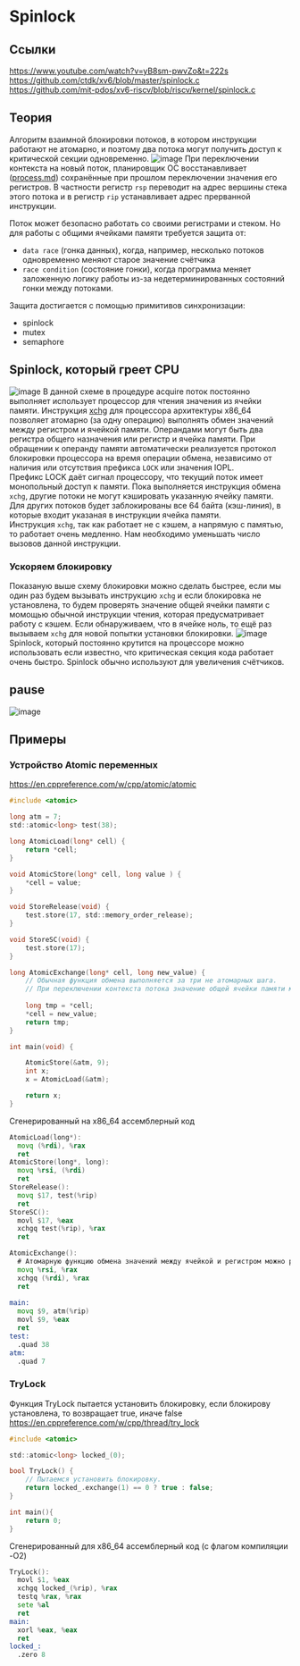 # Spinlock  

## Ссылки
https://www.youtube.com/watch?v=yB8sm-pwvZo&t=222s  
https://github.com/ctdk/xv6/blob/master/spinlock.c  
https://github.com/mit-pdos/xv6-riscv/blob/riscv/kernel/spinlock.c  

## Теория
Алгоритм взаимной блокировки потоков, в котором инструкции работают не атомарно, и поэтому два потока могут получить доступ к критической секции одновременно.
![image](https://user-images.githubusercontent.com/20499566/187421747-13e75e34-c641-4b60-a9f4-2bef932ec601.png)
При переключении контекста на новый поток, планировщик ОС восстанавливает ([process.md](https://github.com/alzoi/C/blob/master/process.md)) сохранённые при прошлом переключении значения его регистров.
В частности регистр ```rsp``` переводит на адрес вершины стека этого потока и в регистр ```rip``` устанавливает адрес прерванной инструкции.  

Поток может безопасно работать со своими регистрами и стеком. Но для работы с общими ячейками памяти требуется защита от:
* ```data race``` (гонка данных), когда, например, несколько потоков одновременно меняют старое значение счётчика
* ```race condition``` (состояние гонки), когда программа меняет заложенную логику работы из-за недетерминированных состояний гонки между потоками.  

Защита достигается с помощью примитивов синхронизации:
* spinlock
* mutex
* semaphore

## Spinlock, который греет CPU
![image](https://user-images.githubusercontent.com/20499566/187440519-942faef3-72be-4b49-b16b-5ccf95dfc6c3.png)
В данной схеме в процедуре acquire поток постоянно выполняет использует процессор для чтения значения из ячейки памяти.
Инструкция [xchg](https://www.felixcloutier.com/x86/xchg) для процессора архитектуры x86_64 позволяет атомарно (за одну операцию) выполнять обмен значений между регистром и ячейкой памяти. Операндами могут быть два регистра общего назначения или регистр и ячейка памяти. При обращении к операнду памяти автоматически реализуется протокол блокировки процессора на время операции обмена, независимо от наличия или отсутствия префикса ```LOCK``` или значения IOPL.  
Префикс LOCK даёт сигнал процессору, что текущий поток имеет монопольный доступ к памяти. Пока выполняется инструкция обмена ```xchg```, другие потоки не могут кэшировать указанную ячейку памяти. Для других потоков будет заблокированы все 64 байта (кэш-линия), в которые входит указаная в инструкции ячейка памяти.  
Инструкция ```xchg```, так как работает не с кэшем, а напрямую с памятью, то работает очень медленно. Нам необходимо уменьшать число вызовов данной инструкции.  
### Ускоряем блокировку
Показаную выше схему блокировки можно сделать быстрее, если мы один раз будем вызывать инструкцию ```xchg``` и если блокировка не установлена, то будем проверять значение общей ячейки памяти с момощью обычной инструкции чтения, которая предусматривает работу с кэшем. Если обнаруживаем, что в ячейке ноль, то ещё раз вызываем ```xchg``` для новой попытки установки блокировки.
![image](https://user-images.githubusercontent.com/20499566/187605258-a0b75dee-20b8-47e7-bd12-b82a6f7c5ced.png)
Spinlock, который постоянно крутится на процессоре можно использовать если известно, что критическая секция кода работает очень быстро. Spinlock обычно используют для увеличения счётчиков.
## pause
![image](https://user-images.githubusercontent.com/20499566/187611312-32e7f001-7fec-4e33-9e93-a76939cd7eb8.png)

## Примеры
### Устройство Atomic переменных
https://en.cppreference.com/w/cpp/atomic/atomic  
```c
#include <atomic>

long atm = 7;
std::atomic<long> test(38);

long AtomicLoad(long* cell) {
    return *cell;
}

void AtomicStore(long* cell, long value ) {
    *cell = value;
}

void StoreRelease(void) {
    test.store(17, std::memory_order_release);
}

void StoreSC(void) {
    test.store(17);
}

long AtomicExchange(long* cell, long new_value) {
    // Обычная функция обмена выполняется за три не атомарных шага.
    // При переключении контекста потока значение общей ячейки памяти может меняться.
    
    long tmp = *cell;
    *cell = new_value;
    return tmp;
}

int main(void) {

    AtomicStore(&atm, 9);
    int x;
    x = AtomicLoad(&atm);

    return x;
}
```
Сгенерированный на x86_64 ассемблерный код  
```asm
AtomicLoad(long*):
  movq (%rdi), %rax
  ret
AtomicStore(long*, long):
  movq %rsi, (%rdi)
  ret
StoreRelease():
  movq $17, test(%rip)
  ret
StoreSC():
  movl $17, %eax
  xchgq test(%rip), %rax
  ret

AtomicExchange():
  # Атомарную функцию обмена значений между ячейкой и регистром можно реализовать только руками на языке ассемблер.
  movq %rsi, %rax
  xchgq (%rdi), %rax
  ret
    
main:
  movq $9, atm(%rip)
  movl $9, %eax
  ret
test:
  .quad 38
atm:
  .quad 7
```
### TryLock
Функция TryLock пытается установить блокировку, если блокирову установлена, то возвращает true, иначе false
https://en.cppreference.com/w/cpp/thread/try_lock  
```c
#include <atomic>

std::atomic<long> locked_(0);

bool TryLock() {
    // Пытаемся установить блокировку.
    return locked_.exchange(1) == 0 ? true : false;
}

int main(){
    return 0;
}
```
Сгенерированный для x86_64 ассемблерный код (с флагом компиляции -O2)
```asm
TryLock():
  movl $1, %eax
  xchgq locked_(%rip), %rax
  testq %rax, %rax
  sete %al
  ret
main:
  xorl %eax, %eax
  ret
locked_:
  .zero 8
```
